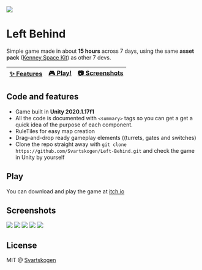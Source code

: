 <img src="https://media.svartskogen.com/leftbehind/mainTitle21.jpg" />

# Left Behind
Simple game made in about **15 hours** across 7 days, using the same **asset pack** ([Kenney Space Kit](https://www.kenney.nl/assets/space-kit)) as other 7 devs.

| [:sparkles: Features](#code-and-features) | [:video_game: Play!](#play) | [:camera: Screenshots](#screenshots) |
| --------------- | -------- | ----------- |

## Code and features
- Game built in **Unity 2020.1.17f1**
- All the code is documented with `<summary>` tags so you can get a get a quick idea of the purpose of each component.
- RuleTiles for easy map creation
- Drag-and-drop ready gameplay elements ((turrets, gates and switches)
- Clone the repo straight away with `git clone https://github.com/Svartskogen/Left-Behind.git` and check the game in Unity by yourself
## Play
You can download and play the game at [itch.io](https://svartskogen.itch.io/left-behind)
## Screenshots
<img src="https://media.svartskogen.com/leftbehind/screen2.jpg" />
<img src="https://media.svartskogen.com/leftbehind/screen3.jpg" />
<img src="https://media.svartskogen.com/leftbehind/screen4.jpg" />
<img src="https://media.svartskogen.com/leftbehind/screen5.jpg" />
<img src="https://media.svartskogen.com/leftbehind/screen6.jpg" />

## License

MIT @ [Svartskogen](https://github.com/Svartskogen)
